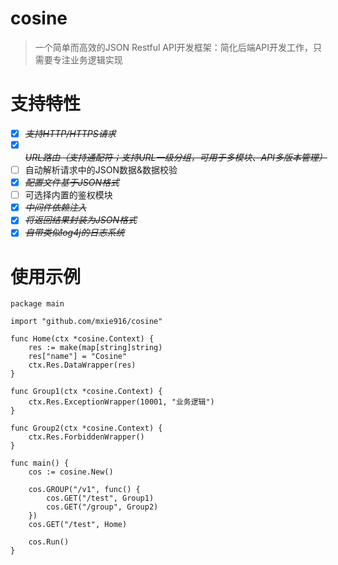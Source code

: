# cosine
> 一个简单而高效的JSON Restful API开发框架：简化后端API开发工作，只需要专注业务逻辑实现

# 支持特性
- [x] ~~*支持HTTP/HTTPS请求*~~
- [x] ~~*URL路由（支持通配符；支持URL一级分组，可用于多模块、API多版本管理）*~~
- [ ] 自动解析请求中的JSON数据&数据校验
- [x] ~~*配置文件基于JSON格式*~~
- [ ] 可选择内置的鉴权模块
- [x] ~~*中间件依赖注入*~~
- [x] ~~*将返回结果封装为JSON格式*~~
- [x] ~~*自带类似log4j的日志系统*~~

# 使用示例
```golang
package main

import "github.com/mxie916/cosine"

func Home(ctx *cosine.Context) {
	res := make(map[string]string)
	res["name"] = "Cosine"
	ctx.Res.DataWrapper(res)
}

func Group1(ctx *cosine.Context) {
	ctx.Res.ExceptionWrapper(10001, "业务逻辑")
}

func Group2(ctx *cosine.Context) {
	ctx.Res.ForbiddenWrapper()
}

func main() {
	cos := cosine.New()

	cos.GROUP("/v1", func() {
		cos.GET("/test", Group1)
		cos.GET("/group", Group2)
	})
	cos.GET("/test", Home)

	cos.Run()
}
```
